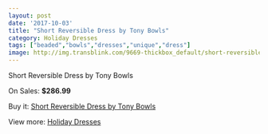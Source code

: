 ```yaml
---
layout: post
date: '2017-10-03'
title: "Short Reversible Dress by Tony Bowls"
category: Holiday Dresses
tags: ["beaded","bowls","dresses","unique","dress"]
image: http://img.transblink.com/9669-thickbox_default/short-reversible-dress-by-tony-bowls.jpg
---
```

Short Reversible Dress by Tony Bowls

On Sales: **$286.99**
<a href="https://www.transblink.com/en/holiday-dresses/3146-short-reversible-dress-by-tony-bowls.html"><amp-img layout="responsive" width="600" height="600" src="//img.transblink.com/9669-thickbox_default/short-reversible-dress-by-tony-bowls.jpg" alt="Short Reversible Dress by Tony Bowls 0" /></a>
<a href="https://www.transblink.com/en/holiday-dresses/3146-short-reversible-dress-by-tony-bowls.html"><amp-img layout="responsive" width="600" height="600" src="//img.transblink.com/9672-thickbox_default/short-reversible-dress-by-tony-bowls.jpg" alt="Short Reversible Dress by Tony Bowls 1" /></a>
<a href="https://www.transblink.com/en/holiday-dresses/3146-short-reversible-dress-by-tony-bowls.html"><amp-img layout="responsive" width="600" height="600" src="//img.transblink.com/9671-thickbox_default/short-reversible-dress-by-tony-bowls.jpg" alt="Short Reversible Dress by Tony Bowls 2" /></a>
<a href="https://www.transblink.com/en/holiday-dresses/3146-short-reversible-dress-by-tony-bowls.html"><amp-img layout="responsive" width="600" height="600" src="//img.transblink.com/9670-thickbox_default/short-reversible-dress-by-tony-bowls.jpg" alt="Short Reversible Dress by Tony Bowls 3" /></a>

Buy it: [Short Reversible Dress by Tony Bowls](https://www.transblink.com/en/holiday-dresses/3146-short-reversible-dress-by-tony-bowls.html "Short Reversible Dress by Tony Bowls")

View more: [Holiday Dresses](https://www.transblink.com/en/8-holiday-dresses "Holiday Dresses")